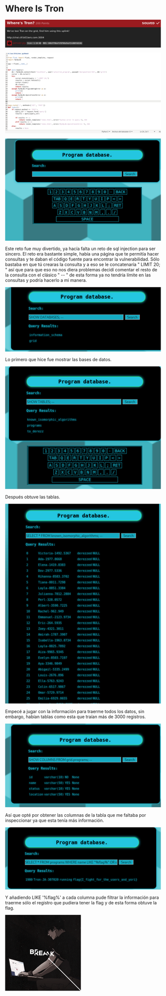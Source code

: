 # Where Is Tron

![CTF](img/1.png)

![CTF](img/2.png)

![CTF](img/3.png)

Este reto fue muy divertido, ya hacía falta un reto de sql injection para ser sincero.
El reto era bastante simple, había una página que te permitía hacer consultas y te daban el código fuente para
encontrar la vulnerabilidad. Sólo bastaba en que tú crearas la consulta y a eso se le concatenaría " LIMIT 20; "
así que para que eso no nos diera problemas decidí comentar el resto de la consulta con el clásico " -- " de esta forma
ya no tendría límite en las consultas y podría hacerlo a mi manera.

![CTF](img/6.png)

Lo primero que hice fue mostrar las bases de datos.

![CTF](img/4.png)

Después obtuve las tablas.

![CTF](img/5.png)

Empecé a jugar con la información para traerme todos los datos, sin embargo, habían tablas como esta que traían más de 3000 registros.

![CTF](img/7.png)

Así que opté por obtener las columnas de la tabla que me faltaba por inspeccionar ya que esta tenía más información.

![CTF](img/8.png)

Y añadiendo LIKE '%flag%' a cada columna pude filtrar la información para traerme sólo el registro que pudiera tener la flag
y de esta forma obtuve la flag.

![VON](../../von.gif)
